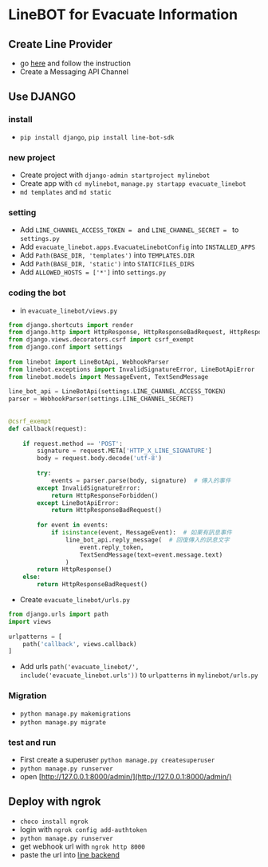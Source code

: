 # LineBOT for Evacuate Information

## Create Line Provider

- go [here](https://developers.line.biz/zh-hant/) and follow the instruction
- Create a Messaging API Channel

## Use DJANGO

### install
- `pip install django`, `pip install line-bot-sdk`

### new project
- Create project with `django-admin startproject mylinebot`
- Create app with `cd mylinebot`,  `manage.py startapp evacuate_linebot`
- `md templates` and `md static`

### setting
- Add `LINE_CHANNEL_ACCESS_TOKEN = ` and `LINE_CHANNEL_SECRET = ` to `settings.py`
- Add `evacuate_linebot.apps.EvacuateLinebotConfig` into `INSTALLED_APPS`
- Add `Path(BASE_DIR, 'templates')` into `TEMPLATES.DIR`
- Add `Path(BASE_DIR, 'static')` into `STATICFILES_DIRS`
- Add `ALLOWED_HOSTS = ['*']` into `settings.py`

### coding the bot

- in `evacuate_linebot/views.py`

```python
from django.shortcuts import render
from django.http import HttpResponse, HttpResponseBadRequest, HttpResponseForbidden
from django.views.decorators.csrf import csrf_exempt
from django.conf import settings
 
from linebot import LineBotApi, WebhookParser
from linebot.exceptions import InvalidSignatureError, LineBotApiError
from linebot.models import MessageEvent, TextSendMessage
 
line_bot_api = LineBotApi(settings.LINE_CHANNEL_ACCESS_TOKEN)
parser = WebhookParser(settings.LINE_CHANNEL_SECRET)
 
 
@csrf_exempt
def callback(request):
 
    if request.method == 'POST':
        signature = request.META['HTTP_X_LINE_SIGNATURE']
        body = request.body.decode('utf-8')
 
        try:
            events = parser.parse(body, signature)  # 傳入的事件
        except InvalidSignatureError:
            return HttpResponseForbidden()
        except LineBotApiError:
            return HttpResponseBadRequest()
 
        for event in events:
            if isinstance(event, MessageEvent):  # 如果有訊息事件
                line_bot_api.reply_message(  # 回復傳入的訊息文字
                    event.reply_token,
                    TextSendMessage(text=event.message.text)
                )
        return HttpResponse()
    else:
        return HttpResponseBadRequest()
```

- Create `evacuate_linebot/urls.py`

```python
from django.urls import path
import views
 
urlpatterns = [
    path('callback', views.callback)
]
```

- Add urls `path('evacuate_linebot/', include('evacuate_linebot.urls'))` to `urlpatterns` in `mylinebot/urls.py`
    
### Migration

- `python manage.py makemigrations`
- `python manage.py migrate`

### test and run

- First create a superuser `python manage.py createsuperuser`
- `python manage.py runserver`
- open [http://127.0.0.1:8000/admin/](http://127.0.0.1:8000/admin/)

## Deploy with ngrok

- `choco install ngrok`
- login with `ngrok config add-authtoken `
- `python manage.py runserver`
- get webhook url with `ngrok http 8000`
- paste the url into [line backend](https://manager.line.biz/account/@482cailh/setting/messaging-api)